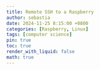 ```yaml
---
title: Remote SSH to a Raspberry
author: sebastia
date: 2024-11-25 8:15:00 +0800
categories: [Raspberry, Linux]
tags: [computer science]
pin: true
toc: true
render_with_liquid: false
math: true
---
```

